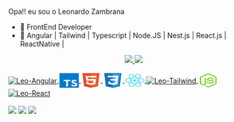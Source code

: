 Opa!! eu sou o Leonardo Zambrana

- 🔭 FrontEnd Developer
- 🌱 Angular | Tailwind | Typescript | Node.JS | Nest.js | React.js | ReactNative |  
<div align="center">
  <a href="https://github.com/leozambrana">
  <img height="150em" src="https://github-readme-stats.vercel.app/api?username=leozambrana&show_icons=true&theme=midnight-purple&include_all_commits=true&count_private=true"/>
  <img height="130em" src="https://github-readme-stats.vercel.app/api/top-langs/?username=leozambrana&layout=compact&langs_count=7&theme=midnight-purple"/>
</div>
<div style="display: inline_block"><br>
  <img align="center" alt="Leo-Angular" height="30" width="40" src="https://cdn.jsdelivr.net/gh/devicons/devicon/icons/angularjs/angularjs-plain.svg" /">
  <img align="center" alt="Leo-Ts" height="30" width="40" src="https://raw.githubusercontent.com/devicons/devicon/master/icons/typescript/typescript-plain.svg"> 
  <img align="center" alt="Leo-HTML" height="30" width="40" src="https://raw.githubusercontent.com/devicons/devicon/master/icons/html5/html5-original.svg">
  <img align="center" alt="Leo-CSS" height="30" width="40" src="https://raw.githubusercontent.com/devicons/devicon/master/icons/css3/css3-original.svg">
  <img align="center" alt="Leo-React" height="30" width="40" src="https://raw.githubusercontent.com/devicons/devicon/master/icons/react/react-original.svg">
  <img align="center" alt="Leo-Tailwind" height="30" width="40" src="https://raw.githubusercontent.com/CyrisXD/CyrisXD/master/assets/TailwindCSS.png">
  <img align="center" alt="Leo-React" height="30" width="40" src="https://raw.githubusercontent.com/devicons/devicon/master/icons/nodejs/nodejs-plain.svg">
  <img align="center" alt="Leo-React" height="30" width="40" src="https://raw.githubusercontent.com/devicons/devicon/master/topics/docker/docker.png">
                                                                                                                                                     
</div>
<br>
<div> 
  <a href="https://instagram.com/leoczambrana" target="_blank"><img src="https://img.shields.io/badge/-Instagram-%23E4405F?style=for-the-badge&logo=instagram&logoColor=white" target="_blank"></a>
  <a href = "mailto:leonardozambrana1@unesc.net"><img src="https://img.shields.io/badge/-Gmail-%23333?style=for-the-badge&logo=gmail&logoColor=white" target="_blank"></a>
  <a href="https://www.linkedin.com/in/leonardo-zambrana-857171226" target="_blank"><img src="https://img.shields.io/badge/-LinkedIn-%230077B5?style=for-the-badge&logo=linkedin&logoColor=white" target="_blank"></a> 
</div>
</div>
